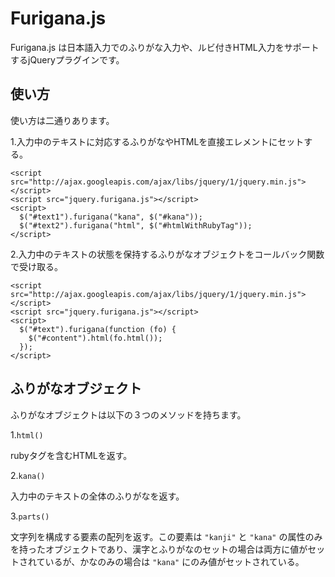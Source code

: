 # Furigana.js
Furigana.js は日本語入力でのふりがな入力や、ルビ付きHTML入力をサポートするjQueryプラグインです。

## 使い方
使い方は二通りあります。

1.入力中のテキストに対応するふりがなやHTMLを直接エレメントにセットする。

    <script src="http://ajax.googleapis.com/ajax/libs/jquery/1/jquery.min.js"></script>
    <script src="jquery.furigana.js"></script>
    <script>
      $("#text1").furigana("kana", $("#kana"));
      $("#text2").furigana("html", $("#htmlWithRubyTag"));
    </script>

2.入力中のテキストの状態を保持するふりがなオブジェクトをコールバック関数で受け取る。

    <script src="http://ajax.googleapis.com/ajax/libs/jquery/1/jquery.min.js"></script>
    <script src="jquery.furigana.js"></script>
    <script>
      $("#text").furigana(function (fo) {
        $("#content").html(fo.html());
      });
    </script>

## ふりがなオブジェクト
ふりがなオブジェクトは以下の３つのメソッドを持ちます。

1.`html()`

rubyタグを含むHTMLを返す。

2.`kana()`

入力中のテキストの全体のふりがなを返す。

3.`parts()`

文字列を構成する要素の配列を返す。この要素は `"kanji"` と `"kana"` の属性のみを持ったオブジェクトであり、漢字とふりがなのセットの場合は両方に値がセットされているが、かなのみの場合は `"kana"` にのみ値がセットされている。
